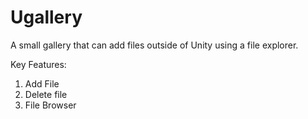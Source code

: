 # Ugallery

A small gallery that can add files outside of Unity using a file explorer.

Key Features: 
1. Add File
2. Delete file
3. File Browser

